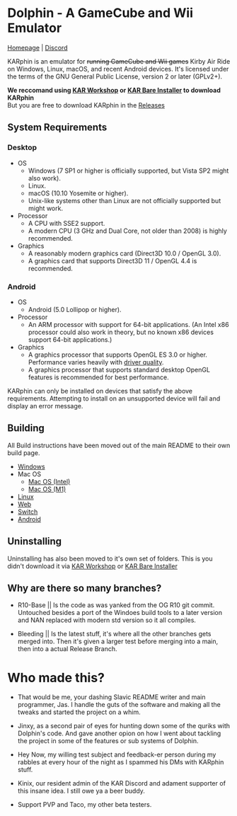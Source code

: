 # Dolphin - A GameCube and Wii Emulator

[Homepage]() | [Discord]()

KARphin is an emulator for ~~running GameCube and Wii games~~ Kirby Air Ride on Windows,
Linux, macOS, and recent Android devices. It's licensed under the terms
of the GNU General Public License, version 2 or later (GPLv2+).

<b>We reccomand using [KAR Workshop]() or [KAR Bare Installer]() to download KARphin</b>
<br>
But you are free to download KARphin in the [Releases](https://github.com/SeanMott/KARphin/releases)

## System Requirements
### Desktop
* OS
    * Windows (7 SP1 or higher is officially supported, but Vista SP2 might also work).
    * Linux.
    * macOS (10.10 Yosemite or higher).
    * Unix-like systems other than Linux are not officially supported but might work.
* Processor
    * A CPU with SSE2 support.
    * A modern CPU (3 GHz and Dual Core, not older than 2008) is highly recommended.
* Graphics
    * A reasonably modern graphics card (Direct3D 10.0 / OpenGL 3.0).
    * A graphics card that supports Direct3D 11 / OpenGL 4.4 is recommended.

### Android
* OS
    * Android (5.0 Lollipop or higher).
* Processor
    * An ARM processor with support for 64-bit applications. (An Intel x86 processor could also work in theory, but no known x86 devices support 64-bit applications.)
* Graphics
    * A graphics processor that supports OpenGL ES 3.0 or higher. Performance varies heavily with [driver quality](https://dolphin-emu.org/blog/2013/09/26/dolphin-emulator-and-opengl-drivers-hall-fameshame/).
    * A graphics processor that supports standard desktop OpenGL features is recommended for best performance.

KARphin can only be installed on devices that satisfy the above requirements. Attempting to install on an unsupported device will fail and display an error message.

## Building

All Build instructions have been moved out of the main README to their own build page.
* [Windows]()
* Mac OS
  * [Mac OS (Intel)]()
  * [Mac OS (M1)]()
* [Linux]()
* [Web]()
* [Switch]()
* [Android]()

## Uninstalling

Uninstalling has also been moved to it's own set of folders. This is you didn't download it via [KAR Workshop]() or [KAR Bare Installer]()

## Why are there so many branches?

* R10-Base || Is the code as was yanked from the OG R10 git commit. Untouched besides a port of the Windoes build tools to a later version and NAN replaced with modern std version so it all compiles.

* Bleeding || Is the latest stuff, it's where all the other branches gets merged into. Then it's given a larger test before merging into a main, then into a actual Release Branch.

# Who made this?

 * That would be me, your dashing Slavic README writer and main programmer, Jas. I handle the guts of the software and making all the tweaks and started the project on a whim.

* Jinxy, as a second pair of eyes for hunting down some of the quriks with Dolphin's code. And gave another opion on how I went about tackling the project in some of the features or sub systems of Dolphin.

* Hey Now, my willing test subject and feedback-er person during my rabbles at every hour of the night as I spammed his DMs with KARphin stuff.

* Kinix, our resident admin of the KAR Discord and adament supporter of this insane idea. I still owe ya a beer buddy.

* Support PVP and Taco, my other beta testers.



